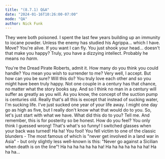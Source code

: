 ```yaml
---
title: "(8.7.1) Q&A"
date: "2024-01-16T10:26:00-07:00"
mode: "QA"
author: Nick Funk
---
```


They were both poisoned. I spent the last few years building up an immunity to iocane powder. Unless the enemy has studied his Agrippa... which I have. Move? You're alive. If you want I can fly. You just shook your head... doesn't that make you happy? Truly, you have a dizzying intellect. Probably he means no *harm*.

You're the Dread Pirate Roberts, admit it. How many do you think you could handle? You mean you wish to surrender to me? Very well, I accept. But how can you be sure? Will this do? You truly love each other and so you might have been truly happy. Not one couple in a century has that chance, no matter what the story books say. And so I think no man in a century will suffer as greatly as you will. As you know, the concept of the suction pump is centuries old. Really that's all this is except that instead of sucking water, I'm sucking life. I've just sucked one year of your life away. I might one day go as high as five, but I really don't know what that would do to you. So, let's just start with what we have. What did this do to you? Tell me. And remember, this is for posterity so be honest. How do you feel? You only think I guessed wrong! That's what's so funny! I switched glasses when your back was turned! Ha ha! You fool! You fell victim to one of the classic blunders - The most famous of which is "never get involved in a land war in Asia" - but only slightly less well-known is this: "Never go against a Sicilian when death is on the line"! Ha ha ha ha ha ha ha! Ha ha ha ha ha ha ha! Ha ha ha...
